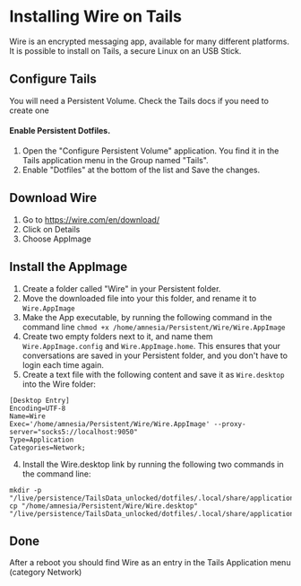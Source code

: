 # Installing Wire on Tails
Wire is an encrypted messaging app, available for many different platforms.
It is possible to install on Tails, a secure Linux on an USB Stick.

## Configure Tails
You will need a Persistent Volume. Check the Tails docs if you need to create one

#### Enable Persistent Dotfiles. 
1. Open the "Configure Persistent Volume" application. You find it in the Tails application menu in the Group named "Tails".
2. Enable "Dotfiles" at the bottom of the list and Save the changes.

## Download Wire
1. Go to https://wire.com/en/download/
2. Click on Details
3. Choose AppImage

## Install the AppImage
1. Create a folder called "Wire" in your Persistent folder.
2. Move the downloaded file into your this folder, and rename it to ``Wire.AppImage``
3. Make the App executable, by running the following command in the command line 
``chmod +x /home/amnesia/Persistent/Wire/Wire.AppImage``
4. Create two empty folders next to it, and name them ``Wire.AppImage.config`` and ``Wire.AppImage.home``. This ensures that your conversations are saved in your Persistent folder, and you don't have to login each time again.
5. Create a text file with the following content and save it as  ``Wire.desktop`` into the Wire folder:
````
[Desktop Entry]
Encoding=UTF-8
Name=Wire
Exec='/home/amnesia/Persistent/Wire/Wire.AppImage' --proxy-server="socks5://localhost:9050"
Type=Application
Categories=Network;
````
4. Install the Wire.desktop link by running the following two commands in the command line:
````
mkdir -p "/live/persistence/TailsData_unlocked/dotfiles/.local/share/applications"
cp "/home/amnesia/Persistent/Wire/Wire.desktop" "/live/persistence/TailsData_unlocked/dotfiles/.local/share/applications"
````
## Done
After a reboot you should find Wire as an entry in the Tails Application menu (category Network)
